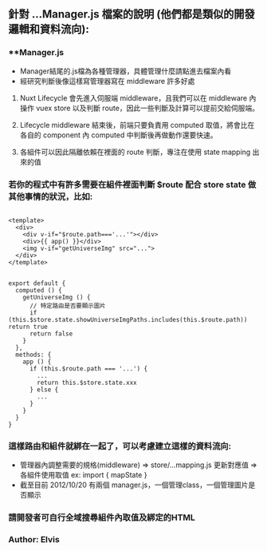 
## 針對 ...Manager.js 檔案的說明 (他們都是類似的開發邏輯和資料流向):
### **Manager.js
  - Manager結尾的.js檔為各種管理器，具體管理什麼請點進去檔案內看
  - 經研究判斷後像這樣寫管理器寫在 middleware 許多好處
 
1. Nuxt Lifecycle 會先進入伺服端 middleware，且我們可以在 middleware 內操作 vuex store 以及判斷 route，因此一些判斷及計算可以提前交給伺服端。

2. Lifecycle middleware 結束後，前端只要負責用 computed 取值，將會比在各自的 component 內 computed 中判斷後再做動作還要快速。

3. 各組件可以因此隔離依賴在裡面的 route 判斷，專注在使用 state mapping 出來的值


### 若你的程式中有許多需要在組件裡面判斷 $route 配合 store state 做其他事情的狀況，比如:
```javasctipt

<template>
  <div>
    <div v-if="$route.path==='...'"></div>
    <div>{{ app() }}</div>
    <img v-if="getUniverseImg" src="...">
  </div>
</template>


export default {
  computed () {
    getUniverseImg () {
      // 特定路由是否要顯示圖片
      if (this.$store.state.showUniverseImgPaths.includes(this.$route.path)) return true
      return false
    }
  },
  methods: {
    app () {
      if (this.$route.path === '...') {
        ...
        return this.$store.state.xxx
      } else {
        ...
      }
    }
  }
}

```
### 這樣路由和組件就綁在一起了，可以考慮建立這樣的資料流向:
  - 管理器內調整需要的規格(middleware) => store/...mapping.js 更新對應值 => 各組件使用取值 ex: import { mapState }
  - 截至目前 2012/10/20 有兩個 manager.js，一個管理class，一個管理圖片是否顯示
### 請開發者可自行全域搜尋組件內取值及綁定的HTML
### Author: Elvis